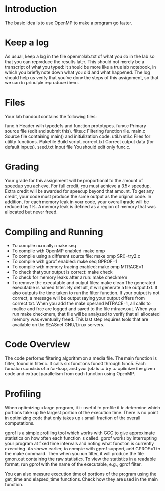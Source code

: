 # Introduction
The basic idea is to use OpenMP to make a program go faster.

# Keep a log
As usual, keep a log in the file openmplab.txt of what you do in the lab so that you can reproduce the results later. This should not merely be a transcript of what you typed: it should be more like a true lab notebook, in which you briefly note down what you did and what happened. The log should help us verify that you've done the steps of this assignment, so that we can in principle reproduce them.

# Files
Your lab handout contains the following files:

func.h
Header with typedefs and function prototypes.
func.c
Primary source file (edit and submit this).
filter.c
Filtering function file.
main.c
Source file containing main() and initialization code.
util.h
util.c Files for utility functions.
Makefile
Build script.
correct.txt
Correct output data (for default inputs).
seed.txt
Input file
You should edit only func.c.

# Grading
Your grade for this assignment will be proportional to the amount of speedup you achieve. For full credit, you must achieve a 3.5× speedup. Extra credit will be awarded for speedup beyond that amount. To get any credit, your code must produce the same output as the original code. In addition, for each memory leak in your code, your overall grade will be reduced by 1%. A memory leak is defined as a region of memory that was allocated but never freed.

# Compiling and Running
* To compile normally: make seq
* To compile with OpenMP enabled: make omp
* To compile using a different source file: make omp SRC=try2.c
* To compile with gprof enabled: make seq GPROF=1
* To compile with memory tracing enabled: make omp MTRACE=1
* To check that your output is correct: make check
* To check for memory leaks after a run: make checkmem
* To remove the executable and output files: make clean
The generated executable is named filter. By default, it will generate a file output.txt. It also outputs the time taken to run the filter function. If your output is not correct, a message will be output saying your output differs from correct.txt. When you add the make operand MTRACE=1, all calls to malloc and free are logged and saved to the file mtrace.out. When you run make checkmem, that file will be analyzed to verify that all allocated memory was eventually freed. This last step requires tools that are available on the SEASnet GNU/Linux servers.

# Code Overview
The code performs filtering algorithm on a media file. The main function is filter, found in filter.c. It calls six functions func0 through func5. Each function consists of a for-loop, and your job is to try to optimize the given code and extract parallelism from each function using OpenMP.

# Profiling
When optimizing a large program, it is useful to profile it to determine which portions take up the largest portion of the execution time. There is no point in optimizing code that only takes up a small fraction of the overall computations.

gprof is a simple profiling tool which works with GCC to give approximate statistics on how often each function is called. gprof works by interrupting your program at fixed time intervals and noting what function is currently executing. As shown earlier, to compile with gprof support, add GPROF=1 to the make command. Then when you run filter, it will produce the file gmon.out containing the raw statistics. To view the statistics in a readable format, run gprof with the name of the executable, e.g., gprof filter.

You can also measure execution time of portions of the program using the get_time and elapsed_time functions. Check how they are used in the main function.
